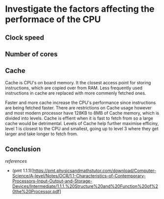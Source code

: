# Investigate the factors affecting the performace of the CPU

## Clock speed 

## Number of cores

## Cache
Cache is CPU's on board memory. It the closest access point for storing instructions, which are copied over from RAM. Less frequently used instructions in cache are replaced with more commenly fetched ones.

Faster and more cache increase the CPU's performance since instructions are being fetched faster. There are restrictions on Cache usage however and most modern processor have 128KB to 8MB of Cache memory, which is divided into levels. Cache is effient when it is fast to fetch from so a large cache would be detrimental. Levels of Cache help further maximise efficiny, level 1 is closest to the CPU and smallest, going up to level 3 where they get larger and take longer to fetch from.

## Conclusion

_references_
- (pmt 1.1.1)[https://pmt.physicsandmathstutor.com/download/Computer-Science/A-level/Notes/OCR/1.1-Characteristics-of-Contemporary-Processors-Input-Output-and-Storage-Devices/Intermediate/1.1.1.%20Structure%20and%20Function%20of%20the%20Processor.pdf]
